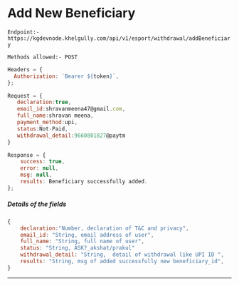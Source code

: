 # Add New Beneficiary

`Endpoint:- https://kgdevnode.khelgully.com/api/v1/esport/withdrawal/addBeneficiary`

`Methods allowed:- POST`

```javascript
Headers = {
  Authorization: `Bearer ${token}`,
};
```

```javascript
Request = {
   declaration:true,
   email_id:shravanmeena47@gmail.com,
   full_name:shravan meena,
   payment_method:upi,
   status:Not-Paid,
   withdrawal_detail:9660801827@paytm
}

Response = {
    success: true,
    error: null,
    msg: null,
    results: Beneficiary successfully added.
};
```

##### Details of the fields

```javascript
{
    declaration:"Number, declaration of T&C and privacy",
    email_id: "String, email address of user",
    full_name: "String, full name of user",
    status: "String, ASK?_akshat/prakul"
    withdrawal_detail: "String,  detail of withdrawal like UPI ID ",
    results: "String, msg of added successfully new beneficiary_id",
}

```

<hr />
